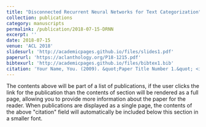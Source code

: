 ```yaml
---
title: "Disconnected Recurrent Neural Networks for Text Categorization"
collection: publications
category: manuscripts
permalink: /publication/2018-07-15-DRNN
excerpt: ''
date: 2018-07-15
venue: 'ACL 2018'
slidesurl: 'http://academicpages.github.io/files/slides1.pdf'
paperurl: 'https://aclanthology.org/P18-1215.pdf'
bibtexurl: 'http://academicpages.github.io/files/bibtex1.bib'
citation: 'Your Name, You. (2009). &quot;Paper Title Number 1.&quot; <i>Journal 1</i>. 1(1).'
---
```

The contents above will be part of a list of publications, if the user clicks the link for the publication than the contents of section will be rendered as a full page, allowing you to provide more information about the paper for the reader. When publications are displayed as a single page, the contents of the above "citation" field will automatically be included below this section in a smaller font.
